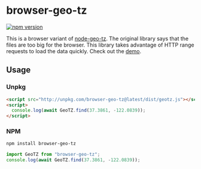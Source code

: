 # browser-geo-tz

[![npm version](https://img.shields.io/npm/v/browser-geo-tz)](https://www.npmjs.com/package/browser-geo-tz)

This is a browser variant of [node-geo-tz](https://github.com/evansiroky/node-geo-tz). The original library says that the files are too big for the browser.
This library takes advantage of HTTP range requests to load the data quickly. Check out the [demo](https://kevmo314.github.io/browser-geo-tz/).

## Usage

### Unpkg

```html
<script src="http://unpkg.com/browser-geo-tz@latest/dist/geotz.js"></script>
<script>
  console.log(await GeoTZ.find(37.3861, -122.0839));
</script>
```

### NPM

```bash
npm install browser-geo-tz
```

```javascript
import GeoTZ from "browser-geo-tz";
console.log(await GeoTZ.find(37.3861, -122.0839));
```
